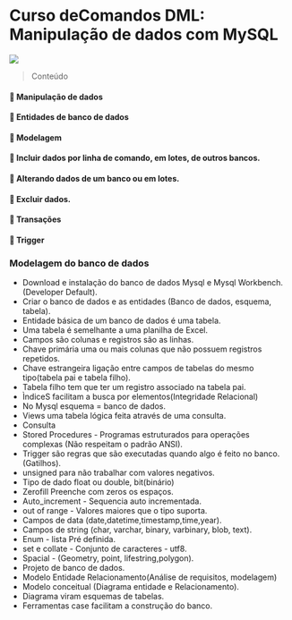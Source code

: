 # Curso deComandos DML: Manipulação de dados com MySQL
![](https://www.alura.com.br/assets/api/share/curso-mysql-dml-manipulacao-de-dados.png)

> Conteúdo

#### :gem: Manipulação de dados
#### :gem: Entidades de banco de dados
#### :gem: Modelagem
#### :gem: Incluir dados por linha de comando, em lotes, de outros bancos.
#### :gem: Alterando dados de um banco ou em lotes.
#### :gem: Excluir dados.
#### :gem: Transações
#### :gem: Trigger


###  Modelagem do banco de dados
* Download e instalação do banco de dados Mysql e Mysql Workbench.(Developer Default).
* Criar o banco de dados e as entidades (Banco de dados, esquema, tabela).
* Entidade básica de um banco de dados é uma tabela.
* Uma tabela é semelhante a uma planilha de Excel.
* Campos são colunas e registros são as linhas.
* Chave primária uma ou mais colunas que não possuem registros repetidos.
* Chave estrangeira ligação entre campos de tabelas do mesmo tipo(tabela pai e tabela filho).
* Tabela filho tem que ter um registro associado na tabela pai.
* ÌndiceS facilitam a busca por elementos(Integridade Relacional)
* No Mysql esquema = banco de dados.
* Views uma tabela lógica feita através de uma consulta.
* Consulta
* Stored Procedures - Programas estruturados para operações complexas (Não respeitam o padrão ANSI).
* Trigger são regras que são executadas quando algo é feito no banco.(Gatilhos).
* unsigned para não trabalhar com valores negativos.
* Tipo de dado float ou double, bit(binário)
* Zerofill Preenche com zeros os espaços.
* Auto_increment - Sequencia auto incrementada.
* out of range - Valores maiores que o tipo suporta.
* Campos de data (date,datetime,timestamp,time,year).
* Campos de string (char, varchar, binary, varbinary, blob, text).
* Enum - lista Pré definida.
* set e collate - Conjunto de caracteres - utf8.
* Spacial - (Geometry, point, lifestring,polygon).
* Projeto de banco de dados.
* Modelo Entidade Relacionamento(Análise de requisitos, modelagem)
* Modelo conceitual (Diagrama entidade e Relacionamento).
* Diagrama viram esquemas de tabelas.
* Ferramentas case facilitam a construção do banco.









